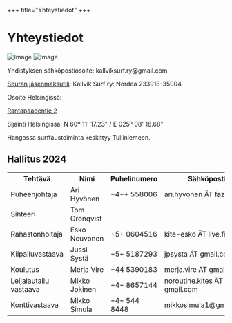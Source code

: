 +++
title="Yhteystiedot"
+++

# Yhteystiedot

![Image](Kalsu-tarra-talvi.gif#small)
![Image](Kalsu-tarra-kesa.gif#small)

Yhdistyksen sähköpostiosoite: &#107;&#97;&#108;&#108;&#118;&#105;&#107;&#115;&#117;&#114;&#102;&#46;&#114;&#121;&#64;&#103;&#109;&#97;&#105;&#108;&#46;&#99;&#111;&#109;

[Seuran jäsenmaksutili](/liittyminen):
Kallvik Surf ry: Nordea 233918-35004

Osoite Helsingissä: 

<a href="http://www.openstreetmap.org/#map=18/60.18807/25.13959" target="_blank" rel="nofollow">
Rantapaadentie 2
</a>

Sijainti Helsingissä: N 60º 11' 17.23" / E 025º 08' 18.68" 

Hangossa surffaustoiminta keskittyy Tulliniemeen.<br />

## Hallitus 2024

<table>
<tbody>
<tr>
<th>Tehtävä</th>
<th>Nimi</th>
<th>Puhelinumero</th>
<th>Sähköposti</th>
</tr>
<tr>
<td>Puheenjohtaja</td>
<td>Ari Hyvönen</td>
<td>&#43;&#52;&#43;&#43;&#32;&#53;&#53;&#56;&#48;&#48;&#54;</td>
<td>&#97;&#114;&#105;&#46;&#104;&#121;&#118;&#111;&#110;&#101;&#110;&#32;&#196;&#84;&#32;&#102;&#97;&#122;&#101;&#114;&#46;&#99;&#111;&#109;</td>
</tr>
<tr>
<td>Sihteeri</td>
<td>Tom Grönqvist</td>
<td></td>
<td></td>
</tr>
<tr>
<td>Rahastonhoitaja</td>
<td>Esko Neuvonen</td>
<td>&#43;&#53;&#43;&#32;&#48;&#54;&#48;&#52;&#53;&#49;&#54;</td>
<td>&#107;&#105;&#116;&#101;&#45;&#101;&#115;&#107;&#111;&#32;&#196;&#84;&#32;&#108;&#105;&#118;&#101;&#46;&#102;&#105;</td>
</tr>
<tr>
<td>Kilpailuvastaava</td>
<td>Jussi Systä</td>
<td>&#43;&#53;&#43;&#32;&#53;&#49;&#56;&#55;&#50;&#57;&#51;</td>
<td>&#106;&#112;&#115;&#121;&#115;&#116;&#97;&#32;&#196;&#84;&#32;&#103;&#109;&#97;&#105;&#108;&#46;&#99;&#111;&#109; </td>
</tr>
<tr>
<td>Koulutus</td>
<td>Merja Vire</td>
<td>&#43;&#52;&#52;&#32;&#53;&#51;&#57;&#48;&#49;&#56;&#51; </td>
<td>&#109;&#101;&#114;&#106;&#97;&#46;&#118;&#105;&#114;&#101;&#32;&#196;&#84;&#32;&#103;&#109;&#97;&#105;&#108;&#46;&#99;&#111;&#109;</td>
</tr>
<tr>
<td>Leijalautailu vastaava</td>
<td>Mikko Jokinen</td>
<td>&#43;&#52;&#43;&#32;&#56;&#54;&#53;&#55;&#49;&#52;&#52; </td>
<td>&#110;&#111;&#114;&#111;&#117;&#116;&#105;&#110;&#101;&#46;&#107;&#105;&#116;&#101;&#115;&#32;&#196;&#84;&#32;&#103;&#109;&#97;&#105;&#108;&#46;&#99;&#111;&#109;</td>
</tr>
<tr>
<td>Konttivastaava</td>
<td>Mikko Simula</td>
<td>+&#052;+&#032;&#053;&#052;&#052;&#032;&#056;&#052;&#052;&#056;</td>
<td>&#109;&#105;&#107;&#107;&#111;&#115;&#105;&#109;&#117;&#108;&#097;&#049;&#064;&#103;&#109;&#097;&#105;&#108;&#046;&#099;&#111;&#109;</td>
</tr>
</tbody>
</table>

